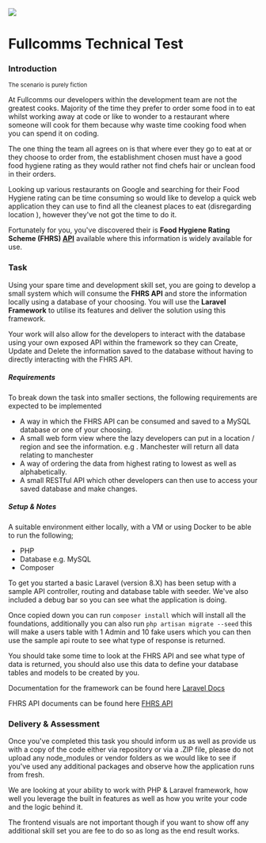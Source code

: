<img src="https://media-exp1.licdn.com/dms/image/C560BAQEUERSyZ7Czuw/company-logo_200_200/0/1585067951462?e=2159024400&v=beta&t=yZTy6SnnR4xeNlhF0KKN_FRECfTKf2ywfp0WP-6cm1I">

<h1>Fullcomms Technical Test</h1>

<h3>Introduction</h3>
<small>The scenario is purely fiction</small>
<p> </p>
<p>At Fullcomms our developers within the development team are not the greatest cooks. Majority of the time they
 prefer to order some food in to eat whilst working away at code or like to wonder to a restaurant where someone will
  cook for them because why waste time cooking food when you can spend it on coding.
</p>

<p>The one thing the team all agrees on is that where ever they go to eat at or they choose to order from, the
 establishment chosen must have a good food hygiene rating as they would rather not find chefs hair or unclean food
  in their orders.
</p>

<p>Looking up various restaurants on Google and searching for their Food Hygiene rating can be time consuming so would
 like to develop a quick web application they can use to find all the cleanest places to eat (disregarding location
 ), however they've not got the time to do it.</p>
 
 <p>Fortunately for you, you've discovered their is <b>Food Hygiene Rating Scheme (FHRS) <a href="https://api.ratings.food.gov.uk/help">API</a></b> available
  where
  this
  information is widely available for use.
 </p>
 
 <h3>Task</h3>
 <p>Using your spare time and development skill set, you are going to develop a small system which will consume the
  <b>FHRS API</b> and store the information locally using a database of your choosing. You will use the <b>Laravel
   Framework</b> to utilise its features and deliver the solution using this framework.</p>
   
   <p>Your work will also allow for the developers to interact with the database using your own exposed API within
    the framework so they can Create, Update and Delete the information saved to the database without having to
     directly interacting with the FHRS API.
   </p>
  
 <h5>Requirements</h5>
 <p>To break down the task into smaller sections, the following requirements are expected to be implemented</p>
 <ul>
 <li>A way in which the FHRS API can be consumed and saved to a MySQL database or one of your choosing.</li>
 <li>A small web form view where the lazy developers can put in a location / region and see the information. e.g
 . Manchester will return all data relating to manchester
  </li>
  <li>A way of ordering the data from highest rating to lowest as well as alphabetically.</li>
 <li>A small RESTful API which other developers can then use to access your saved database and make changes.</li>
 </ul>
 
 <h5>Setup & Notes</h5>
 <p>A suitable environment either locally, with a VM or using Docker to be able to run the following;</p>
 <ul>
 <li>PHP</li>
 <li>Database e.g. MySQL</li>
 <li>Composer</li>
 </ul>
 
 <p>To get you started a basic Laravel (version 8.X) has been setup with a sample API controller, routing and database
  table with seeder. We've also included a debug bar so you can see what the application is doing.</p>
  <p>Once copied down you can run <code>composer install</code> which will install all the foundations, additionally
   you can also run <code>php artisan migrate --seed</code> this will make a users table with 1 Admin and 10 fake
    users which you can then use the sample api route to see what type of response is returned.
   </p>
   
   <p>You should take some time to look at the FHRS API and see what type of data is returned, you should also use
    this data to define your database tables and models to be created by you.
   </p>
   
   <p>Documentation for the framework can be found here <a href="https://laravel.com/docs/8.x/installation">Laravel Docs</a></p>
   <p>FHRS API documents can be found here <a href="https://api.ratings.food.gov.uk/Help/Index">FHRS API</a></p>
   
<h3>Delivery & Assessment</h3>
<p>Once you've completed this task you should inform us as well as provide us with a copy of the code either via
 repository or via a .ZIP file, please do not upload any node_modules or vendor folders as we would like to see if
  you've used any additional packages and observe how the application runs from fresh.
</p>

<p>We are looking at your ability to work with PHP & Laravel framework, how well you leverage the built in features
 as well as how you write your code and the logic behind it.
</p>

<p>The frontend visuals are not important though
 if you want to show off any additional skill set you are fee to do so as long as the end result works.
</p>
